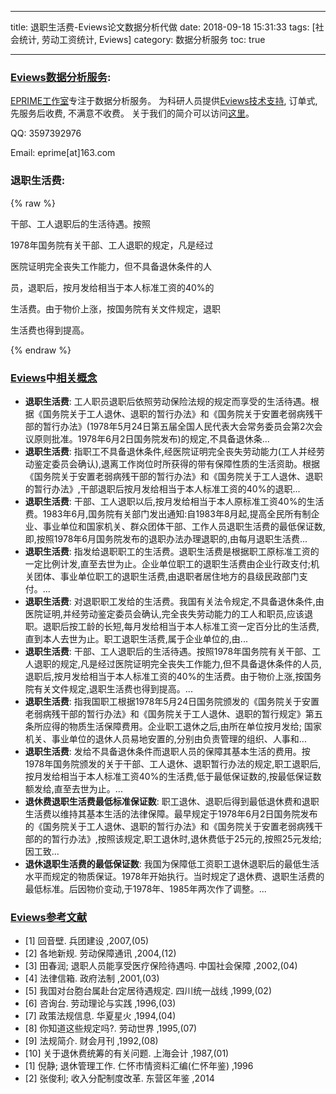 
---
title: 退职生活费-Eviews论文数据分析代做
date: 2018-09-18 15:31:33
tags: [社会统计, 劳动工资统计, Eviews]
category: 数据分析服务
toc: true

---



<span></span>
<!-- more -->

### [Eviews](/tags/Eviews/)[数据分析服务](/categories/数据分析服务/):
[EPRIME工作室](http://eprime.cn/)专注于数据分析服务。
为科研人员提供[Eviews技术支持](http://eprime.cn/2018/08/18/EPRIME工作室Eviews代做服务详情/), 订单式, 先服务后收费, 不满意不收费。
关于我们的简介可以访问[这里](http://eprime.cn/2018/08/17/关于EPRIME工作室/)。

QQ: 3597392976

Email: eprime[at]163.com



### 退职生活费:

{% raw %}
<div class="p1">干部、工人退职后的生活待遇。按照
1978年国务院有关干部、工人退职的规定，凡是经过
医院证明完全丧失工作能力，但不具备退休条件的人
员，退职后，按月发给相当于本人标准工资的40%的
生活费。由于物价上涨，按国务院有关文件规定，退职
生活费也得到提高。</div>
{% endraw %}



### [Eviews](/tags/Eviews/)中[相关概念](/categories/数据分析服务)

- **退职生活费**: 工人职员退职后依照劳动保险法规的规定而享受的生活待遇。根据《国务院关于工人退休、退职的暂行办法》和《国务院关于安置老弱病残干部的暂行办法》(1978年5月24日第五届全国人民代表大会常务委员会第2次会议原则批准。1978年6月2日国务院发布)的规定,不具备退休条...
- **退职生活费**: 指职工不具备退休条件,经医院证明完全丧失劳动能力(工人并经劳动鉴定委员会确认),退离工作岗位时所获得的带有保障性质的生活资助。根据《国务院关于安置老弱病残干部的暂行办法》和《国务院关于工人退休、退职的暂行办法》,干部退职后按月发给相当于本人标准工资的40%的退职...
- **退职生活费**: 干部、工人退职以后,按月发给相当于本人原标准工资40%的生活费。1983年6月,国务院有关部门发出通知:自1983年8月起,提高全民所有制企业、事业单位和国家机关、群众团体干部、工作人员退职生活费的最低保证数,即,按照1978年6月国务院发布的退职办法办理退职的,由每月退职生活费...
- **退职生活费**: 指发给退职职工的生活费。退职生活费是根据职工原标准工资的一定比例计发,直至去世为止。企业单位职工的退职生活费由企业行政支付;机关团体、事业单位职工的退职生活费,由退职者居住地方的县级民政部门支付。...
- **退职生活费**: 对退职职工发给的生活费。我国有关法令规定,不具备退休条件,由医院证明,并经劳动鉴定委员会确认,完全丧失劳动能力的工人和职员,应该退职。退职后按工龄的长短,每月发给相当于本人标准工资一定百分比的生活费,直到本人去世为止。职工退职生活费,属于企业单位的,由...
- **退职生活费**: 干部、工人退职后的生活待遇。按照1978年国务院有关干部、工人退职的规定,凡是经过医院证明完全丧失工作能力,但不具备退休条件的人员,退职后,按月发给相当于本人标准工资的40%的生活费。由于物价上涨,按国务院有关文件规定,退职生活费也得到提高。...
- **退职生活费**: 指我国职工根据1978年5月24日国务院颁发的《国务院关于安置老弱病残干部的暂行办法》和《国务院关于工人退休、退职的暂行规定》第五条所应得的物质生活保障费用。企业职工退休之后,由所在单位按月发给; 国家机关、事业单位的退休人员易地安置的,分别由负责管理的组织、人事和...
- **退职生活费**: 发给不具备退休条件而退职人员的保障其基本生活的费用。按1978年国务院颁发的关于干部、工人退休、退职暂行办法的规定,职工退职后,按月发给相当于本人标准工资40%的生活费,低于最低保证数的,按最低保证数额发给,直至去世为止。...
- **退休费退职生活费最低标准保证数**: 职工退休、退职后得到最低退休费和退职生活费以维持其基本生活的法律保障。最早规定于1978年6月2日国务院发布的《国务院关于工人退休、退职的暂行办法》和《国务院关于安置老弱病残干部的的暂行办法》,按照该规定,职工退休时,退休费低于25元的,按照25元发给;因工致...
- **退休退职生活费的最低保证数**: 我国为保障低工资职工退休退职后的最低生活水平而规定的物质保证。1978年开始执行。当时规定了退休费、退职生活费的最低标准。后因物价变动,于1978年、1985年两次作了调整。...


### [Eviews](/tags/Eviews/)[参考文献](/categories/数据分析服务/)

- [1]   回音壁. 兵团建设 ,2007,(05)
- [2]   各地新规. 劳动保障通讯 ,2004,(12)
- [3]  田春润; 退职人员能享受医疗保险待遇吗. 中国社会保障 ,2002,(04)
- [4]   法律信箱. 政府法制 ,2001,(03)
- [5]   我国对台胞台属赴台定居待遇规定. 四川统一战线 ,1999,(02)
- [6]   咨询台. 劳动理论与实践 ,1996,(03)
- [7]   政策法规信息. 华夏星火 ,1994,(04)
- [8]   你知道这些规定吗?. 劳动世界 ,1995,(07)
- [9]   法规简介. 财会月刊 ,1992,(08)
- [10]   关于退休费统筹的有关问题. 上海会计 ,1987,(01)
- [1]  倪静; 退休管理工作. 仁怀市情资料汇编(仁怀年鉴) ,1996
- [2]  张俊利; 收入分配制度改革. 东营区年鉴 ,2014



